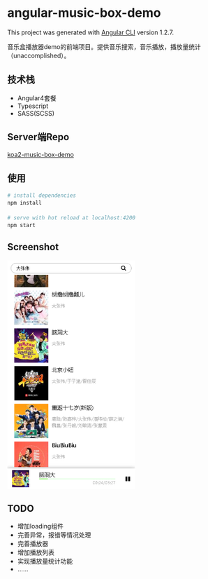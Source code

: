 # angular-music-box-demo

This project was generated with [Angular CLI](https://github.com/angular/angular-cli) version 1.2.7.

音乐盒播放器demo的前端项目。提供音乐搜索，音乐播放，播放量统计（unaccomplished）。

## 技术栈

- Angular4套餐
- Typescript
- SASS(SCSS)

## Server端Repo
[koa2-music-box-demo](https://github.com/shadow512122313/koa2-music-box-demo)

## 使用
``` bash
# install dependencies
npm install 

# serve with hot reload at localhost:4200
npm start
```
## Screenshot
![](./static/screenshot-main-page-20170811.png)
## TODO

- 增加loading组件
- 完善异常，报错等情况处理
- 完善播放器
- 增加播放列表
- 实现播放量统计功能
- ……